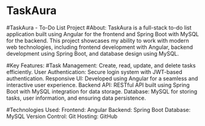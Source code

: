 # TaskAura



#TaskAura - To-Do List Project
#About:
TaskAura is a full-stack to-do list application built using Angular for the frontend and Spring Boot with MySQL for the backend. This project showcases my ability to work with modern web technologies, including frontend development with Angular, backend development using Spring Boot, and database design using MySQL.

#Key Features:
#Task Management: Create, read, update, and delete tasks efficiently.
User Authentication: Secure login system with JWT-based authentication.
Responsive UI: Developed using Angular for a seamless and interactive user experience.
Backend API: RESTful API built using Spring Boot with MySQL integration for data storage.
Database: MySQL for storing tasks, user information, and ensuring data persistence.


#Technologies Used:
Frontend: Angular
Backend: Spring Boot
Database: MySQL
Version Control: Git
Hosting: GitHub






